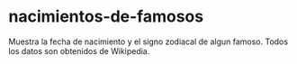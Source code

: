 # nacimientos-de-famosos
Muestra la fecha de nacimiento y el signo zodiacal de algun famoso. Todos los datos son obtenidos de Wikipedia.
